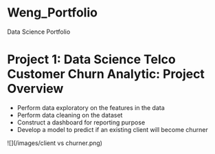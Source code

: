 # Weng_Portfolio
Data Science Portfolio

# Project 1: Data Science Telco Customer Churn Analytic: Project Overview
* Perform data exploratory on the features in the data
* Perform data cleaning on the dataset 
* Construct a dashboard for reporting purpose 
* Develop a model to predict if an existing client will become churner

![](/images/client vs churner.png)
